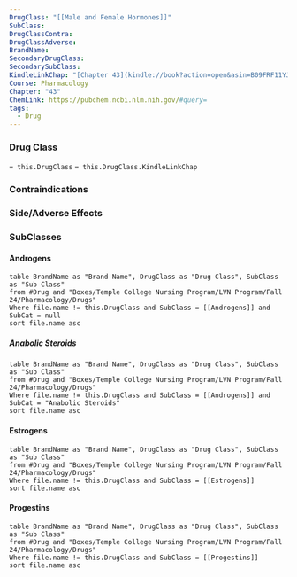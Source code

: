 ```yaml
---
DrugClass: "[[Male and Female Hormones]]"
SubClass: 
DrugClassContra: 
DrugClassAdverse: 
BrandName: 
SecondaryDrugClass: 
SecondarySubClass: 
KindleLinkChap: "[Chapter 43](kindle://book?action=open&asin=B09FRF11YJ&location=25016)"
Course: Pharmacology
Chapter: "43"
ChemLink: https://pubchem.ncbi.nlm.nih.gov/#query=
tags:
  - Drug
---
```

### Drug Class 
`= this.DrugClass`
	`= this.DrugClass.KindleLinkChap`

### Contraindications


### Side/Adverse Effects 

### SubClasses
#### Androgens
```dataview
table BrandName as "Brand Name", DrugClass as "Drug Class", SubClass as "Sub Class"
from #Drug and "Boxes/Temple College Nursing Program/LVN Program/Fall 24/Pharmacology/Drugs" 
Where file.name != this.DrugClass and SubClass = [[Androgens]] and SubCat = null
sort file.name asc
```

##### Anabolic Steroids
```dataview
table BrandName as "Brand Name", DrugClass as "Drug Class", SubClass as "Sub Class"
from #Drug and "Boxes/Temple College Nursing Program/LVN Program/Fall 24/Pharmacology/Drugs" 
Where file.name != this.DrugClass and SubClass = [[Androgens]] and SubCat = "Anabolic Steroids"
sort file.name asc
```

#### Estrogens
```dataview
table BrandName as "Brand Name", DrugClass as "Drug Class", SubClass as "Sub Class"
from #Drug and "Boxes/Temple College Nursing Program/LVN Program/Fall 24/Pharmacology/Drugs" 
Where file.name != this.DrugClass and SubClass = [[Estrogens]] 
sort file.name asc
```

#### Progestins
```dataview
table BrandName as "Brand Name", DrugClass as "Drug Class", SubClass as "Sub Class"
from #Drug and "Boxes/Temple College Nursing Program/LVN Program/Fall 24/Pharmacology/Drugs" 
Where file.name != this.DrugClass and SubClass = [[Progestins]] 
sort file.name asc
```


